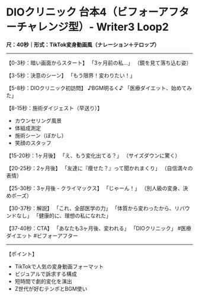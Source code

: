 # DIOクリニック 台本4（ビフォーアフターチャレンジ型）- Writer3 Loop2
**尺：40秒｜形式：TikTok変身動画風（ナレーション＋テロップ）**

---

【0-3秒：暗い画面からスタート】
「3ヶ月前の私...」
（鏡を見て落ち込む姿）

【3-5秒：決意のシーン】
「もう限界！変わりたい！」

【5-8秒：DIOクリニック初訪問】
♪BGM明るく♪
「医療ダイエット、始めてみた」

【8-15秒：施術ダイジェスト（早送り）】
- カウンセリング風景
- 体組成測定
- 施術シーン（ぼかし）
- 笑顔のスタッフ

【15-20秒：1ヶ月後】
「え、もう変化出てる？」
（サイズダウンに驚く）

【20-25秒：2ヶ月後】
「友達に『痩せた？』って聞かれまくり」
（自信満々の表情）

【25-30秒：3ヶ月後 - クライマックス】
「じゃーん！」
（別人級の変身、決めポーズ）

【30-37秒：解説】
「これ、全部医学の力」
「体質から変わったから、リバウンドなし」
「健康的に、理想の私になれた」

【37-40秒：CTA】
「あなたも3ヶ月後、変われる」
「DIOクリニック」
#医療ダイエット #ビフォーアフター

---

【ポイント】
- TikTokで人気の変身動画フォーマット
- ビジュアルで訴求する構成
- 短時間で劇的変化を演出
- Z世代が好むテンポとBGM使い